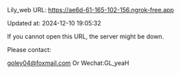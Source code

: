 Lily_web URL: https://ae6d-61-165-102-156.ngrok-free.app

Updated at: 2024-12-10 19:05:32

If you cannot open this URL, the server might be down.

Please contact: 

goley04@foxmail.com Or Wechat:GL_yeaH